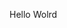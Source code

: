 Hello Wolrd
































































































































































































































































